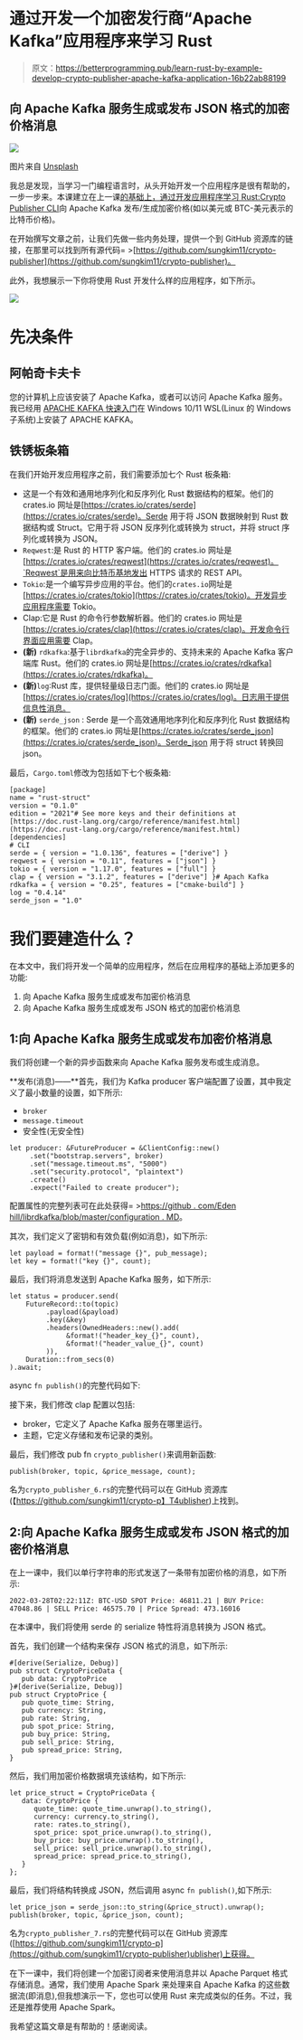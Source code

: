 # 通过开发一个加密发行商“Apache Kafka”应用程序来学习 Rust

> 原文：<https://betterprogramming.pub/learn-rust-by-example-develop-crypto-publisher-apache-kafka-application-16b22ab88199>

## 向 Apache Kafka 服务生成或发布 JSON 格式的加密价格消息

![](img/c1cab3f00d92be9611deede82cee8ae7.png)

图片来自 [Unsplash](https://unsplash.com/@theshubhamdhage)

我总是发现，当学习一门编程语言时，从头开始开发一个应用程序是很有帮助的，一步一步来。本课建立在上一课[的基础上，通过开发应用程序学习 Rust:Crypto Publisher CLI](https://medium.com/geekculture/learn-rust-by-example-develop-crypto-publisher-cli-application-be5af17e03ae)向 Apache Kafka 发布/生成加密价格(如以美元或 BTC-美元表示的比特币价格)。

在开始撰写文章之前，让我们先做一些内务处理，提供一个到 GitHub 资源库的链接，在那里可以找到所有源代码= >[https://github.com/sungkim11/crypto-publisher](https://github.com/sungkim11/crypto-publisher)。

此外，我想展示一下你将使用 Rust 开发什么样的应用程序，如下所示。

![](img/1bcc977436c380aa66f62826543407cb.png)

# 先决条件

## 阿帕奇卡夫卡

您的计算机上应该安装了 Apache Kafka，或者可以访问 Apache Kafka 服务。我已经用 [APACHE KAFKA 快速入门](https://kafka.apache.org/quickstart)在 Windows 10/11 WSL(Linux 的 Windows 子系统)上安装了 APACHE KAFKA。

## 铁锈板条箱

在我们开始开发应用程序之前，我们需要添加七个 Rust 板条箱:

*   这是一个有效和通用地序列化和反序列化 Rust 数据结构的框架。他们的 crates.io 网址是[https://crates.io/crates/serde](https://crates.io/crates/serde)。Serde 用于将 JSON 数据映射到 Rust 数据结构或 Struct。它用于将 JSON 反序列化或转换为 struct，并将 struct 序列化或转换为 JSON。
*   `Reqwest`:是 Rust 的 HTTP 客户端。他们的 crates.io 网址是[https://crates.io/crates/reqwest](https://crates.io/crates/reqwest)。`Reqwest`是用来向比特币基地发出 HTTPS 请求的 REST API。
*   `Tokio`:是一个编写异步应用的平台。他们的`crates.io`网址是[https://crates.io/crates/tokio](https://crates.io/crates/tokio)。开发异步应用程序需要 Tokio。
*   Clap:它是 Rust 的命令行参数解析器。他们的 crates.io 网址是[https://crates.io/crates/clap](https://crates.io/crates/clap)。开发命令行界面应用需要 Clap。
*   **(新)** `rdkafka`:基于`librdkafka`的完全异步的、支持未来的 Apache Kafka 客户端库 Rust。他们的 crates.io 网址是[https://crates.io/crates/rdkafka](https://crates.io/crates/rdkafka)。
*   **(新)**`log`:Rust 库，提供轻量级日志门面。他们的 crates.io 网址是[https://crates.io/crates/log](https://crates.io/crates/log)。日志用于提供信息性消息。
*   **(新)** `serde_json` : Serde 是一个高效通用地序列化和反序列化 Rust 数据结构的框架。他们的 crates.io 网址是[https://crates.io/crates/serde_json](https://crates.io/crates/serde_json)。Serde_json 用于将 struct 转换回 json。

最后，`Cargo.toml`修改为包括如下七个板条箱:

```
[package]
name = "rust-struct"
version = "0.1.0"
edition = "2021"# See more keys and their definitions at [https://doc.rust-lang.org/cargo/reference/manifest.html](https://doc.rust-lang.org/cargo/reference/manifest.html)[dependencies]
# CLI
serde = { version = "1.0.136", features = ["derive"] }
reqwest = { version = "0.11", features = ["json"] }
tokio = { version = "1.17.0", features = ["full"] }
clap = { version = "3.1.2", features = ["derive"] }# Apach Kafka
rdkafka = { version = "0.25", features = ["cmake-build"] }
log = "0.4.14"
serde_json = "1.0"
```

# 我们要建造什么？

在本文中，我们将开发一个简单的应用程序，然后在应用程序的基础上添加更多的功能:

1.  向 Apache Kafka 服务生成或发布加密价格消息
2.  向 Apache Kafka 服务生成或发布 JSON 格式的加密价格消息

## 1:向 Apache Kafka 服务生成或发布加密价格消息

我们将创建一个新的异步函数来向 Apache Kafka 服务发布或生成消息。

**发布(消息)——**首先，我们为 Kafka producer 客户端配置了设置，其中我定义了最小数量的设置，如下所示:

*   `broker`
*   `message.timeout`
*   安全性(无安全性)

```
let producer: &FutureProducer = &ClientConfig::new()
     .set("bootstrap.servers", broker)
     .set("message.timeout.ms", "5000")
     .set("security.protocol", "plaintext")
     .create()
     .expect("Failed to create producer");
```

配置属性的完整列表可在此处获得= >[https://github . com/Eden hill/librdkafka/blob/master/configuration . MD](https://github.com/edenhill/librdkafka/blob/master/CONFIGURATION.md)。

其次，我们定义了密钥和有效负载(例如消息)，如下所示:

```
let payload = format!("message {}", pub_message);
let key = format!("key {}", count);
```

最后，我们将消息发送到 Apache Kafka 服务，如下所示:

```
let status = producer.send(
    FutureRecord::to(topic)
         .payload(&payload)
         .key(&key)
         .headers(OwnedHeaders::new().add(
              &format!("header_key_{}", count),
              &format!("header_value_{}", count)
         )),
    Duration::from_secs(0)
).await;
```

async `fn publish()`的完整代码如下:

接下来，我们修改 clap 配置以包括:

*   broker，它定义了 Apache Kafka 服务在哪里运行。
*   主题，它定义存储和发布记录的类别。

最后，我们修改 pub fn `crypto_publisher()`来调用新函数:

```
publish(broker, topic, &price_message, count);
```

名为`crypto_publisher_6.rs`的完整代码可以在 GitHub 资源库(【https://github.com/sungkim11/crypto-p】T4ublisher)上找到。

## 2:向 Apache Kafka 服务生成或发布 JSON 格式的加密价格消息

在上一课中，我们以单行字符串的形式发送了一条带有加密价格的消息，如下所示:

```
2022-03-28T02:22:11Z: BTC-USD SPOT Price: 46811.21 | BUY Price: 47048.86 | SELL Price: 46575.70 | Price Spread: 473.16016
```

在本课中，我们将使用 serde 的 serialize 特性将消息转换为 JSON 格式。

首先，我们创建一个结构来保存 JSON 格式的消息，如下所示:

```
#[derive(Serialize, Debug)]
pub struct CryptoPriceData {
   pub data: CryptoPrice
}#[derive(Serialize, Debug)]
pub struct CryptoPrice {
   pub quote_time: String,
   pub currency: String,
   pub rate: String,
   pub spot_price: String, 
   pub buy_price: String, 
   pub sell_price: String,
   pub spread_price: String,
}
```

然后，我们用加密价格数据填充该结构，如下所示:

```
let price_struct = CryptoPriceData {
   data: CryptoPrice {
      quote_time: quote_time.unwrap().to_string(),
      currency: currency.to_string(),
      rate: rates.to_string(),
      spot_price: spot_price.unwrap().to_string(),
      buy_price: buy_price.unwrap().to_string(),
      sell_price: sell_price.unwrap().to_string(),
      spread_price: spread_price.to_string(),
   }
};
```

最后，我们将结构转换成 JSON，然后调用 async `fn publish()`,如下所示:

```
let price_json = serde_json::to_string(&price_struct).unwrap();
publish(broker, topic, &price_json, count);
```

名为`crypto_publisher_7.rs`的完整代码可以在 GitHub 资源库([https://github.com/sungkim11/crypto-p](https://github.com/sungkim11/crypto-publisher)ublisher)上获得。

在下一课中，我们将创建一个加密订阅者来使用消息并以 Apache Parquet 格式存储消息。通常，我们使用 Apache Spark 来处理来自 Apache Kafka 的这些数据流(即消息),但我想演示一下，您也可以使用 Rust 来完成类似的任务。不过，我还是推荐使用 Apache Spark。

我希望这篇文章是有帮助的！感谢阅读。